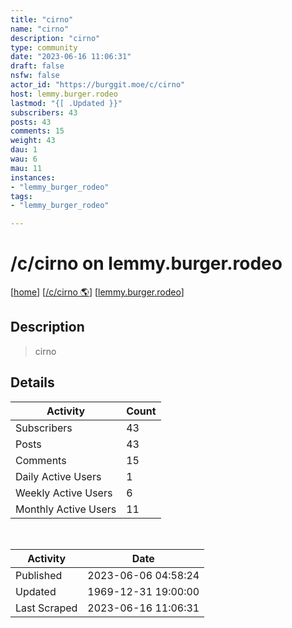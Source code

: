 ```yaml
---
title: "cirno" 
name: "cirno"
description: "cirno"
type: community
date: "2023-06-16 11:06:31"
draft: false
nsfw: false
actor_id: "https://burggit.moe/c/cirno"
host: lemmy.burger.rodeo
lastmod: "{[ .Updated }}"
subscribers: 43
posts: 43
comments: 15
weight: 43
dau: 1
wau: 6
mau: 11
instances:
- "lemmy_burger_rodeo"
tags: 
- "lemmy_burger_rodeo"

---
```


# /c/cirno on lemmy.burger.rodeo

[[home](/)]
[[/c/cirno 🌎](https://burggit.moe/c/cirno)]
[[lemmy.burger.rodeo](/instances/lemmy_burger_rodeo)]


## Description 

<blockquote class="description">
cirno
</blockquote>


## Details

| Activity | Count  |
|----------------------|---|
| Subscribers          | 43 |
| Posts                | 43  |
| Comments             | 15  |
| Daily Active Users   | 1  |
| Weekly Active Users  | 6  |
| Monthly Active Users | 11  |

<br>

| Activity | Date |
|----------------------|---|
| Published            | 2023-06-06 04:58:24 |
| Updated              | 1969-12-31 19:00:00 |
| Last Scraped         | 2023-06-16 11:06:31 |
